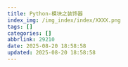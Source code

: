 ```yaml
---
title: Python-模块之装饰器
index_img: /img_index/index/XXXX.png
tags: []
categories: []
abbrlink: 29210
date: 2025-08-20 18:58:58
updated: 2025-08-20 18:58:58
---
```

